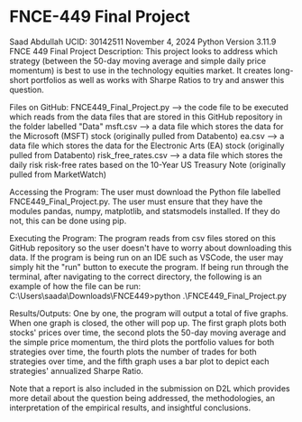 # FNCE-449 Final Project

Saad Abdullah
UCID: 30142511
November 4, 2024
Python Version 3.11.9
FNCE 449 Final Project
Description: This project looks to address which strategy (between the 50-day moving average and simple daily price momentum) is best to use in the technology equities market. It creates long-short portfolios as well as works with Sharpe Ratios to try and answer this question.

Files on GitHub: FNCE449_Final_Project.py --> the code file to be executed which reads from the data files that are stored in this GitHub repository in the folder labelled "Data" msft.csv --> a data file which stores the data for the Microsoft (MSFT) stock (originally pulled from Databento) ea.csv --> a data file which stores the data for the Electronic Arts (EA) stock (originally pulled from Databento) risk_free_rates.csv --> a data file which stores the daily risk risk-free rates based on the 10-Year US Treasury Note (originally pulled from MarketWatch)

Accessing the Program: The user must download the Python file labelled FNCE449_Final_Project.py. The user must ensure that they have the modules pandas, numpy, matplotlib, and statsmodels installed. If they do not, this can be done using pip.

Executing the Program: The program reads from csv files stored on this GitHub repository so the user doesn't have to worry about downloading this data. If the program is being run on an IDE such as VSCode, the user may simply hit the "run" button to execute the program. If being run through the terminal, after navigating to the correct directory, the following is an example of how the file can be run: C:\Users\saada\Downloads\FNCE449>python .\FNCE449_Final_Project.py

Results/Outputs: One by one, the program will output a total of five graphs. When one graph is closed, the other will pop up. The first graph plots both stocks' prices over time, the second plots the 50-day moving average and the simple price momentum, the third plots the portfolio values for both strategies over time, the fourth plots the number of trades for both strategies over time, and the fifth graph uses a bar plot to depict each strategies' annualized Sharpe Ratio.

Note that a report is also included in the submission on D2L which provides more detail about the question being addressed, the methodologies, an interpretation of the empirical results, and insightful conclusions.
